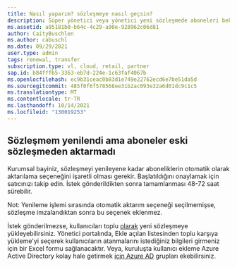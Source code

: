 ```yaml
---
title: Nasıl yaparım? sözleşmeye nasıl geçsin?
description: Süper yönetici veya yönetici yeni sözleşmede aboneleri bekledi ama orada yansıtmıyor
ms.assetid: a95181b0-b64c-4c29-a90e-928962c06d81
author: CaityBuschlen
ms.author: cabuschl
ms.date: 09/29/2021
user.type: admin
tags: renewal, transfer
subscription.type: vl, cloud, retail, partner
sap.id: b84fffb5-3363-eb7d-224e-1c63faf4067b
ms.openlocfilehash: ec9b31ceac0b83d1e749e22762ecd6e7be51da5d
ms.sourcegitcommit: 485f0f6f578568ee31b2ac093e32a6d01dc9c1c5
ms.translationtype: MT
ms.contentlocale: tr-TR
ms.lasthandoff: 10/14/2021
ms.locfileid: "130019253"
---
```

## <a name="my-agreement-was-renewed-but-the-subscribers-didnt-transfer-over-from-the-old-agreement"></a>Sözleşmem yenilendi ama aboneler eski sözleşmeden aktarmadı

Kurumsal bayiniz, sözleşmeyi yenileyene kadar aboneliklerin otomatik olarak aktarılama seçeneğini işaretli olması gerekir. Başlatıldığını onaylamak için satıcınızı takip edin. İstek gönderildikten sonra tamamlanması 48-72 saat sürebilir. 

Not: Yenileme işlemi sırasında otomatik aktarım seçeneği seçilmemişse, sözleşme imzalandıktan sonra bu seçenek eklenmez.

İstek gönderilmezse, kullanıcıları toplu [olarak](https://docs.microsoft.com/visualstudio/subscriptions/assign-license-bulk) yeni sözleşmeye yükleyebilirsiniz. Yönetici portalında, Ekle  açılan listesinden toplu karşıya yükleme'yi seçerek kullanıcıların atanmalarını istediğiniz bilgileri girmeniz için bir Excel formu sağlanacaktır. Veya, kuruluşta kullanıcı ekleme Azure Active Directory kolay hale getirmek [için Azure AD](https://docs.microsoft.com/visualstudio/subscriptions/assign-license-bulk#use-azure-active-directory-groups-to-assign-subscriptions) grupları ekebilirsiniz. 